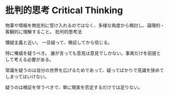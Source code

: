 # 批判的思考 Critical Thinking

物事や情報を無批判に受け入れるのではなく、多様な角度から検討し、論理的・客観的に理解すること。 批判的思考法

懐疑主義と近い。
一旦疑って、検証してから信じる。

特に権威を疑うべき。
誰が言っても意見は意見でしかない。事実だけを前提として考える必要がある。

常識を疑うのは自分の世界を広げるためであって、疑ってばかりで見識を狭めてしまってはいけない。

疑うのは検証を伴うべきで、単に現実を否定するだけでは足りない。
